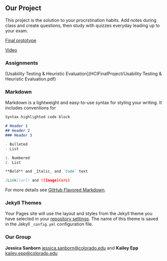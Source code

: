 
## Our Project

This project is the solution to your procrstination habits. Add notes during class and create questions, then study with quizzes everyday leading up to your exam.

[Final prototype](https://www.figma.com/file/HK0piJ5yvZF2afPSLAaImGv1/Final-Prototype?node-id=0%3A1)

[Video](https://www.figma.com/file/HK0piJ5yvZF2afPSLAaImGv1/Final-Prototype?node-id=0%3A1)

### Assignments

[Usability Testing & Heuristic Evaluation](HCIFinalProject/Usability Testing & Heuristic Evaluation.pdf)

### Markdown

Markdown is a lightweight and easy-to-use syntax for styling your writing. It includes conventions for

```markdown
Syntax highlighted code block

# Header 1
## Header 2
### Header 3

- Bulleted
- List

1. Numbered
2. List

**Bold** and _Italic_ and `Code` text

[Link](url) and ![Image](src)
```

For more details see [GitHub Flavored Markdown](https://guides.github.com/features/mastering-markdown/).

### Jekyll Themes

Your Pages site will use the layout and styles from the Jekyll theme you have selected in your [repository settings](https://github.com/jess2187/HCIFinalProject/settings). The name of this theme is saved in the Jekyll `_config.yml` configuration file.

### Our Group

**Jessica Sanborn** jessica.sanborn@colorado.edu and **Kailey Epp** kailey.epp@colorado.edu
